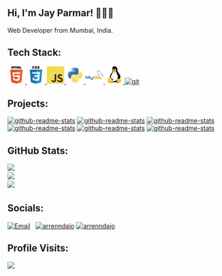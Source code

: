 ## Hi, I'm Jay Parmar! 🙋🏻‍♂️
Web Developer from Mumbai, India.

## Tech Stack:
<a href="https://www.w3.org/html/" target="_blank" rel="noreferrer"> <img src="https://raw.githubusercontent.com/devicons/devicon/master/icons/html5/html5-original-wordmark.svg" alt="html5" width="40" height="40"/> </a> 
<a href="https://www.w3schools.com/css/" target="_blank" rel="noreferrer"> <img src="https://raw.githubusercontent.com/devicons/devicon/master/icons/css3/css3-original-wordmark.svg" alt="css3" width="40" height="40"/> </a> 
<a href="https://developer.mozilla.org/en-US/docs/Web/JavaScript" target="_blank" rel="noreferrer"> <img src="https://raw.githubusercontent.com/devicons/devicon/master/icons/javascript/javascript-original.svg" alt="javascript" width="40" height="40"/> </a>
<a href="https://www.python.org" target="_blank" rel="noreferrer"> <img src="https://raw.githubusercontent.com/devicons/devicon/master/icons/python/python-original.svg" alt="python" width="40" height="40"/> </a>
<a href="https://www.mysql.com/" target="_blank" rel="noreferrer"> <img src="https://raw.githubusercontent.com/devicons/devicon/master/icons/mysql/mysql-original-wordmark.svg" alt="mysql" width="40" height="40"/> </a> 
<a href="https://www.linux.org/" target="_blank" rel="noreferrer"> <img src="https://raw.githubusercontent.com/devicons/devicon/master/icons/linux/linux-original.svg" alt="linux" width="40" height="40"/> </a> 
<a href="https://git-scm.com/" target="_blank" rel="noreferrer"> <img src="https://www.vectorlogo.zone/logos/git-scm/git-scm-icon.svg" alt="git" width="40" height="40"/> </a> 

## Projects:
<p align="left">
  <a href="https://github.com/anuraghazra/github-readme-stats"><img width="280" src="https://denvercoder1-github-readme-stats.vercel.app/api/pin/?username=arrenndajo&repo=WeatherHub&theme=merko&show_icons=true" alt="github-readme-stats"></a>
  <a href="https://github.com/anuraghazra/github-readme-stats"><img width="280" src="https://denvercoder1-github-readme-stats.vercel.app/api/pin/?username=arrenndajo&repo=TicTacToe-Game&theme=merko&show_icons=true" alt="github-readme-stats"></a>
  <a href="https://github.com/anuraghazra/github-readme-stats"><img width="280" src="https://denvercoder1-github-readme-stats.vercel.app/api/pin/?username=arrenndajo&repo=Calcify-calculator&theme=merko&show_icons=true" alt="github-readme-stats"></a>
  <a href="https://github.com/anuraghazra/github-readme-stats"><img width="280" src="https://denvercoder1-github-readme-stats.vercel.app/api/pin/?username=arrenndajo&repo=Hindi-Sentiment-Analysis&theme=merko&show_icons=true" alt="github-readme-stats"></a>
  <a href="https://github.com/anuraghazra/github-readme-stats"><img width="280" src="https://denvercoder1-github-readme-stats.vercel.app/api/pin/?username=arrenndajo&repo=AI-Jurist-Project&theme=merko&show_icons=true" alt="github-readme-stats"></a>
  <a href="https://github.com/anuraghazra/github-readme-stats"><img width="280" src="https://denvercoder1-github-readme-stats.vercel.app/api/pin/?username=arrenndajo&repo=Blockchain-based-Project&theme=merko&show_icons=true" alt="github-readme-stats"></a>
</p>

## GitHub Stats:
![](https://github-readme-stats.vercel.app/api?username=arrenndajo&theme=merko&hide_border=false&include_all_commits=true&count_private=true)<br/>
![](https://github-readme-streak-stats.herokuapp.com/?user=arrenndajo&theme=merko&hide_border=false)<br/>
![](https://github-readme-stats.vercel.app/api/top-langs/?username=arrenndajo&theme=merko&hide_border=false&include_all_commits=true&count_private=true&layout=compact)

## Socials:
<p align="left">
<a href="mailto:jhb9204@gmail.com" target="_blank"><img align="center" src="https://upload.wikimedia.org/wikipedia/commons/thumb/7/7e/Gmail_icon_%282020%29.svg/2560px-Gmail_icon_%282020%29.svg.png" alt="Email" height="30" width="35" /></a> &nbsp;
<a href="https://linkedin.com/in/arrenndajo" target="blank"><img align="center" src="https://raw.githubusercontent.com/rahuldkjain/github-profile-readme-generator/master/src/images/icons/Social/linked-in-alt.svg" alt="arrenndajo" height="30" width="40" /></a>
<a href="https://www.leetcode.com/arrenndajo" target="blank"><img align="center" src="https://raw.githubusercontent.com/rahuldkjain/github-profile-readme-generator/master/src/images/icons/Social/leet-code.svg" alt="arrenndajo" height="30" width="40" /></a>
</p>

## Profile Visits:
[![](https://visitcount.itsvg.in/api?id=arrenndajo&icon=0&color=3)](https://visitcount.itsvg.in)
